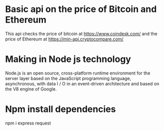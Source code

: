# Basic api on the price of Bitcoin and Ethereum

This api checks the price of bitcoin at https://www.coindesk.com/ and the price of Ethereum at https://min-api.cryptocompare.com/

# Making in Node js technology
Node.js is an open source, cross-platform runtime environment for the server layer based on the JavaScript programming language, asynchronous, with data I / O in an event-driven architecture and based on the V8 engine of Google.

# Npm install dependencies
npm i express request



